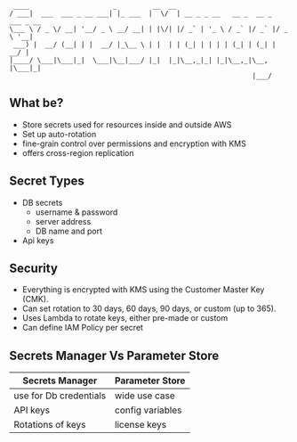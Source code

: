 ```
 ____                     _         __  __
/ ___|  ___  ___ _ __ ___| |_ ___  |  \/  | __ _ _ __   __ _  __ _  ___ _ __
\___ \ / _ \/ __| '__/ _ \ __/ __| | |\/| |/ _` | '_ \ / _` |/ _` |/ _ \ '__|
 ___) |  __/ (__| | |  __/ |_\__ \ | |  | | (_| | | | | (_| | (_| |  __/ |
|____/ \___|\___|_|  \___|\__|___/ |_|  |_|\__,_|_| |_|\__,_|\__, |\___|_|
                                                             |___/
```

## What be?
* Store secrets used for resources inside and outside AWS
* Set up auto-rotation
* fine-grain control over permissions and encryption with KMS
* offers cross-region replication

## Secret Types
* DB secrets
    * username & password
    * server address
    * DB name and port
* Api keys

## Security
* Everything is encrypted with KMS using the Customer Master Key (CMK).  
* Can set rotation to 30 days, 60 days, 90 days, or custom (up to 365).
* Uses Lambda to rotate keys, either pre-made or custom
* Can define IAM Policy per secret

## Secrets Manager Vs Parameter Store

| Secrets Manager | Parameter Store | 
|-----------------|-----------------|
| use for Db credentials | wide use case | 
| API keys               | config variables | 
| Rotations of keys      | license keys |